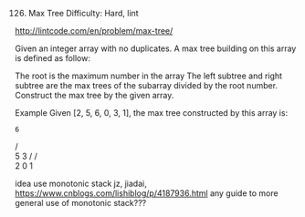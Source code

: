 126. Max Tree
Difficulty: Hard, lint

http://lintcode.com/en/problem/max-tree/

Given an integer array with no duplicates. A max tree building on this array is defined as follow:

The root is the maximum number in the array
The left subtree and right subtree are the max trees of the subarray divided by the root number.
Construct the max tree by the given array.

Example
Given [2, 5, 6, 0, 3, 1], the max tree constructed by this array is:

    6
   / \
  5   3
 /   / \
2   0   1

idea
use monotonic stack
jz, jiadai, 
https://www.cnblogs.com/lishiblog/p/4187936.html
any guide to more general use of monotonic stack???
